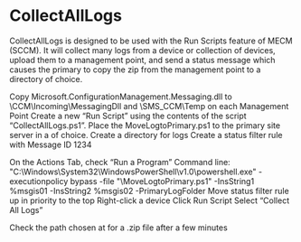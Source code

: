 # CollectAllLogs
CollectAllLogs is designed to be used with the Run Scripts feature of MECM (SCCM). It will collect many logs from a device or collection of devices, upload them to
a management point, and send a status message which causes the primary to copy the zip from the management point to a directory of choice.

Copy Microsoft.ConfigurationManagement.Messaging.dll to <ConfigMgr Installation Dir>\CCM\Incoming\MessagingDll and \SMS_CCM\Temp on each Management Point
Create a new “Run Script” using the contents of the script “CollectAllLogs.ps1”.
Place the MoveLogtoPrimary.ps1 to the primary site server in a <SCRIPTSDIR> of choice.
Create a directory for logs <COLLECTALLLOGSDIR>
Create a status filter rule with Message ID 1234
 

On the Actions Tab, check “Run a Program”
Command line:
"C:\Windows\System32\WindowsPowerShell\v1.0\powershell.exe" -executionpolicy bypass -file "<SCRIPTSDIR>\MoveLogtoPrimary.ps1" -InsString1 %msgis01 -InsString2 %msgis02 -PrimaryLogFolder <COLLECTALLLOGSDIR>
Move status filter rule up in priority to the top
Right-click a device
Click Run Script
Select “Collect All Logs”
 
Check the path chosen at <CollectAllLogsDir> for a .zip file after a few minutes

